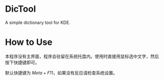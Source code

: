 # DicTool
A simple dictionary tool for KDE.

# How to Use
本程序没有主界面，程序会驻留在系统托盘内。使用时直接用鼠标选中文字，然后按下快捷键即可。

默认快捷键为 $Meta + F11$，如果没有反应请检查系统设置。
